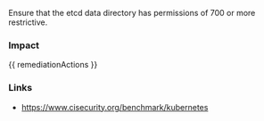 
Ensure that the etcd data directory has permissions of 700 or more restrictive.

### Impact
<!-- Add Impact here -->

<!-- DO NOT CHANGE -->
{{ remediationActions }}

### Links
- https://www.cisecurity.org/benchmark/kubernetes


